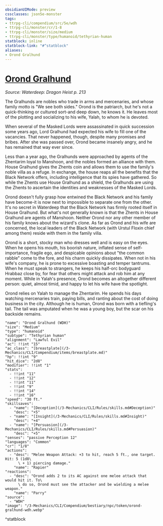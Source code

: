 ```yaml
---
obsidianUIMode: preview
cssclasses: json5e-monster
tags:
- ttrpg-cli/compendium/src/5e/wdh
- ttrpg-cli/monster/cr/1-8
- ttrpg-cli/monster/size/medium
- ttrpg-cli/monster/type/humanoid/tethyrian-human
statblock: inline
statblock-link: "#^statblock"
aliases:
- Orond Gralhund
---
```

# [Orond Gralhund](3-Mechanics\CLI\Compendium\bestiary\npc/orond-gralhund-wdh.md)
*Source: Waterdeep: Dragon Heist p. 213*  

The Gralhunds are nobles who trade in arms and mercenaries, and whose family motto is "We see both sides." Orond is the patriarch, but he's not a quick-thinking or cultured sort-and deep down, he knows it. He leaves most of the plotting and socializing to his wife, Yalah, to whom he is devoted.

When several of the Masked Lords were assassinated in quick succession some years ago, Lord Gralhund had expected his wife to fill one of the vacancies. That never happened, though, despite many promises and bribes. After she was passed over, Orond became insanely angry, and he has remained that way ever since.

Less than a year ago, the Gralhunds were approached by agents of the Zhentarim loyal to Manshoon, and the nobles formed an alliance with them. House Gralhund gives the Zhents coin and allows them to use the family's noble villa as a refuge. In exchange, the house reaps all the benefits that the Black Network offers, including intelligence that its spies have gathered. So while the Zhents use House Gralhund as a shield, the Gralhunds are using the Zhents to ascertain the identities and weaknesses of the Masked Lords.

Orond doesn't fully grasp how entwined the Black Network and his family have become-it is now next to impossible to separate one from the other. It's no secret in Waterdeep that the Black Network has firmly rooted itself in House Gralhund. But what's not generally known is that the Zhents in House Gralhund are agents of Manshoon. Neither Orond nor any other member of his family knows about the wizard's clone. As far as Orond and his wife are concerned, the local leaders of the Black Network (with Urstul Floxin chief among them) reside with them in the family villa.

Orond is a short, stocky man who dresses well and is easy on the eyes. When he opens his mouth, his boorish nature, inflated sense of self-importance, fragile ego, and despicable opinions about "the common rabble" come to the fore, and his charm quickly dissipates. When not in his wife's company, he is prone to excessive boasting and temper tantrums. When he must speak to strangers, he keeps his half-orc bodyguard Hrabbaz close by, for fear that others might attack and rob him at any moment. While in Yalah's presence, Orond becomes an altogether different person: quiet, almost timid, and happy to let his wife have the spotlight.

Orond relies on Yalah to manage the Zhentarim. He spends his days watching mercenaries train, paying bills, and ranting about the cost of doing business in the city. Although he is human, Orond was born with a tiefling's tail. The tail was amputated when he was a young boy, but the scar on his backside remains.

```statblock
"name": "Orond Gralhund (WDH)"
"size": "Medium"
"type": "humanoid"
"subtype": "Tethyrian human"
"alignment": "Lawful Evil"
"ac": !!int "15"
"ac_class": "[breastplate](/3-Mechanics/CLI/Compendium/items/breastplate.md)"
"hp": !!int "9"
"hit_dice": "2d8"
"modifier": !!int "1"
"stats":
  - !!int "11"
  - !!int "12"
  - !!int "11"
  - !!int "9"
  - !!int "14"
  - !!int "16"
"speed": "30 ft."
"skillsaves":
  - "name": "[Deception](/3-Mechanics/CLI/Rules/skills.md#Deception)"
    "desc": "+5"
  - "name": "[Insight](/3-Mechanics/CLI/Rules/skills.md#Insight)"
    "desc": "+4"
  - "name": "[Persuasion](/3-Mechanics/CLI/Rules/skills.md#Persuasion)"
    "desc": "+5"
"senses": "passive Perception 12"
"languages": "Common"
"cr": "1/8"
"actions":
  - "desc": "Melee Weapon Attack: +3 to hit, reach 5 ft., one target. Hit: 5 (1d8\
      \ + 1) piercing damage."
    "name": "Rapier"
"reactions":
  - "desc": "Orond adds 2 to its AC against one melee attack that would hit it. To\
      \ do so, Orond must see the attacker and be wielding a melee weapon."
    "name": "Parry"
"source":
  - "WDH"
"image": "/3-Mechanics/CLI/Compendium/bestiary/npc/token/orond-gralhund-wdh.webp"
```
^statblock